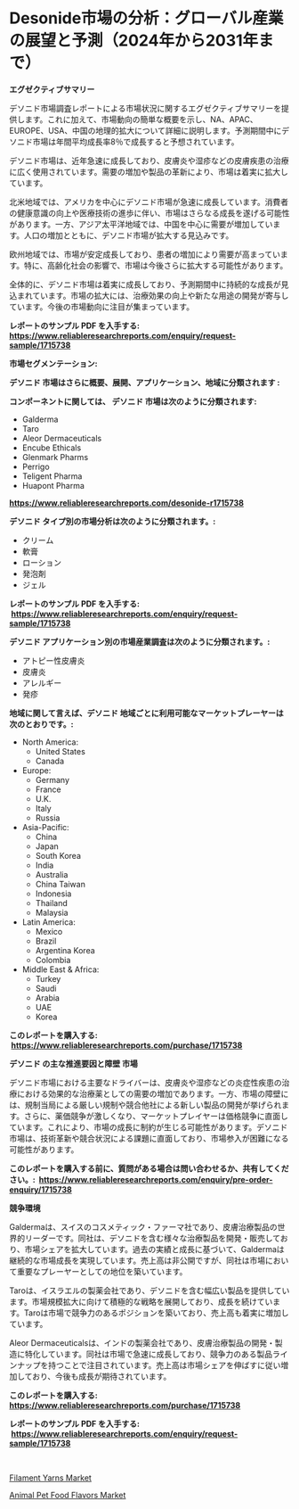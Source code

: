 <p><h1>Desonide市場の分析：グローバル産業の展望と予測（2024年から2031年まで）</h1></p><p><strong>エグゼクティブサマリー</strong></p>
<p><p>デソニド市場調査レポートによる市場状況に関するエグゼクティブサマリーを提供します。これに加えて、市場動向の簡単な概要を示し、NA、APAC、EUROPE、USA、中国の地理的拡大について詳細に説明します。予測期間中にデソニド市場は年間平均成長率8％で成長すると予想されています。</p><p>デソニド市場は、近年急速に成長しており、皮膚炎や湿疹などの皮膚疾患の治療に広く使用されています。需要の増加や製品の革新により、市場は着実に拡大しています。</p><p>北米地域では、アメリカを中心にデソニド市場が急速に成長しています。消費者の健康意識の向上や医療技術の進歩に伴い、市場はさらなる成長を遂げる可能性があります。一方、アジア太平洋地域では、中国を中心に需要が増加しています。人口の増加とともに、デソニド市場が拡大する見込みです。</p><p>欧州地域では、市場が安定成長しており、患者の増加により需要が高まっています。特に、高齢化社会の影響で、市場は今後さらに拡大する可能性があります。</p><p>全体的に、デソニド市場は着実に成長しており、予測期間中に持続的な成長が見込まれています。市場の拡大には、治療効果の向上や新たな用途の開発が寄与しています。今後の市場動向に注目が集まっています。</p></p>
<p><strong>レポートのサンプル PDF を入手する: <a href="https://www.reliableresearchreports.com/enquiry/request-sample/1715738">https://www.reliableresearchreports.com/enquiry/request-sample/1715738</a></strong></p>
<p><strong>市場セグメンテーション:</strong></p>
<p><strong> デソニド 市場はさらに概要、展開、アプリケーション、地域に分類されます :</strong></p>
<p><strong>コンポーネントに関しては、 デソニド 市場は次のように分類されます: &nbsp;</strong></p>
<p><ul><li>Galderma</li><li>Taro</li><li>Aleor Dermaceuticals</li><li>Encube Ethicals</li><li>Glenmark Pharms</li><li>Perrigo</li><li>Teligent Pharma</li><li>Huapont Pharma</li></ul></p>
<p><strong><a href="https://www.reliableresearchreports.com/desonide-r1715738">https://www.reliableresearchreports.com/desonide-r1715738</a></strong></p>
<p><strong> デソニド タイプ別の市場分析は次のように分類されます。:</strong></p>
<p><ul><li>クリーム</li><li>軟膏</li><li>ローション</li><li>発泡剤</li><li>ジェル</li></ul></p>
<p><strong>レポートのサンプル PDF を入手する: &nbsp;<a href="https://www.reliableresearchreports.com/enquiry/request-sample/1715738">https://www.reliableresearchreports.com/enquiry/request-sample/1715738</a></strong></p>
<p><strong> デソニド アプリケーション別の市場産業調査は次のように分類されます。:</strong></p>
<p><ul><li>アトピー性皮膚炎</li><li>皮膚炎</li><li>アレルギー</li><li>発疹</li></ul></p>
<p><strong>地域に関して言えば、デソニド 地域ごとに利用可能なマーケットプレーヤーは次のとおりです。:</strong></p>
<p><ul>
    <li>
        North America:
        <ul>
            <li>United States</li>
            <li>Canada</li>
        </ul>
    </li>
    <li>
        Europe:
        <ul>
            <li>Germany</li>
            <li>France</li>
            <li>U.K.</li>
            <li>Italy</li>
            <li>Russia</li>
        </ul>
    </li>
    <li>
        Asia-Pacific:
        <ul>
            <li>China</li>
            <li>Japan</li>
            <li>South Korea</li>
            <li>India</li>
            <li>Australia</li>
            <li>China Taiwan</li>
            <li>Indonesia</li>
            <li>Thailand</li>
            <li>Malaysia</li>
        </ul>
    </li>
    <li>
        Latin America:
        <ul>
            <li>Mexico</li>
            <li>Brazil</li>
            <li>Argentina Korea</li>
            <li>Colombia</li>
        </ul>
    </li>
    <li>
        Middle East & Africa:
        <ul>
            <li>Turkey</li>
            <li>Saudi</li>
            <li>Arabia</li>
            <li>UAE</li>
            <li>Korea</li>
        </ul>
    </li>
    </ul></p>
<p><strong>このレポートを購入する: &nbsp;<a href="https://www.reliableresearchreports.com/purchase/1715738">https://www.reliableresearchreports.com/purchase/1715738</a></strong></p>
<p><strong>デソニド の主な推進要因と障壁 市場</strong></p>
<p><p>デソニド市場における主要なドライバーは、皮膚炎や湿疹などの炎症性疾患の治療における効果的な治療薬としての需要の増加であります。一方、市場の障壁には、規制当局による厳しい規制や競合他社による新しい製品の開発が挙げられます。さらに、薬価競争が激しくなり、マーケットプレイヤーは価格競争に直面しています。これにより、市場の成長に制約が生じる可能性があります。デソニド市場は、技術革新や競合状況による課題に直面しており、市場参入が困難になる可能性があります。</p></p>
<p><strong>このレポートを購入する前に、質問がある場合は問い合わせるか、共有してください。:&nbsp; <a href="https://www.reliableresearchreports.com/enquiry/pre-order-enquiry/1715738">https://www.reliableresearchreports.com/enquiry/pre-order-enquiry/1715738</a></strong></p>
<p><strong>競争環境</strong></p>
<p><p>Galdermaは、スイスのコスメティック・ファーマ社であり、皮膚治療製品の世界的リーダーです。同社は、デソニドを含む様々な治療製品を開発・販売しており、市場シェアを拡大しています。過去の実績と成長に基づいて、Galdermaは継続的な市場成長を実現しています。売上高は非公開ですが、同社は市場において重要なプレーヤーとしての地位を築いています。</p><p>Taroは、イスラエルの製薬会社であり、デソニドを含む幅広い製品を提供しています。市場規模拡大に向けて積極的な戦略を展開しており、成長を続けています。Taroは市場で競争力のあるポジションを築いており、売上高も着実に増加しています。</p><p>Aleor Dermaceuticalsは、インドの製薬会社であり、皮膚治療製品の開発・製造に特化しています。同社は市場で急速に成長しており、競争力のある製品ラインナップを持つことで注目されています。売上高は市場シェアを伸ばすに従い増加しており、今後も成長が期待されています。</p></p>
<p><strong>このレポートを購入する: &nbsp; <a href="https://www.reliableresearchreports.com/purchase/1715738">https://www.reliableresearchreports.com/purchase/1715738</a></strong></p>
<p><strong>レポートのサンプル PDF を入手する: &nbsp;<a href="https://www.reliableresearchreports.com/enquiry/request-sample/1715738">https://www.reliableresearchreports.com/enquiry/request-sample/1715738</a></strong><strong></strong></p>
<p>&nbsp;</p>
<p><p><a href="https://meowing-lemming-dd3.notion.site/Decoding-the-Filament-Yarns-Market-A-Deep-Dive-into-the-Latest-Market-Trends-Market-Segmentation--cfb677b4b22e444997c45b1941dc2107">Filament Yarns Market</a></p><p><a href="https://github.com/JameTravis/Market-Research-Report-List-4/blob/main/animal-pet-food-flavors-market.md">Animal Pet Food Flavors Market</a></p></p>